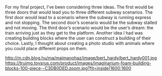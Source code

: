 For my final project, I’ve been considering three ideas. The first would be three doors that would lead you to three different subway scenarios. The first door would lead to a scenario where the subway is running express and not stopping. The second door’s scenario would be the subway stalled and not moving. The third door’s scenario would be the user’s dream: the train arriving just as they get to the platform. Another idea I had was creating building blocks where the user can construct a building of their choice. Lastly, I thought about creating a photo studio with animals where you could place different props on them. 


http://m.cdn.blog.hu/ma/maimanohaz/image/bert_hardy/bert_hardy001.jpg
https://truimg.toysrus.com/product/images/imaginarium-foam-building-blocks-100-piece--C3DB0DED.zoom.jpg?fit=inside|1600:1600
